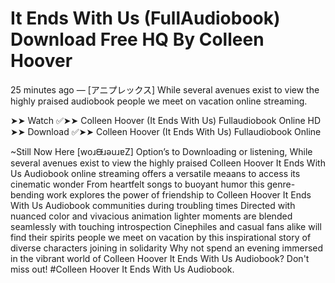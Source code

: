 # It Ends With Us (FullAudiobook) Download Free HQ By Colleen Hoover

25 minutes ago — [アニプレックス] While several avenues exist to view the highly praised audiobook people we meet on vacation online streaming.

➤➤ Watch ✅➤➤ Colleen Hoover (It Ends With Us) Fullaudiobook Online HD
➤➤ Download ✅➤➤ Colleen Hoover (It Ends With Us) Fullaudiobook Online

~Still Now Here [woɹᙠɹǝuɹɐZ] Option’s to Downloading or listening, While several avenues exist to view the highly praised Colleen Hoover It Ends With Us Audiobook online streaming offers a versatile meaans to access its cinematic wonder From heartfelt songs to buoyant humor this genre-bending work explores the power of friendship to Colleen Hoover It Ends With Us Audiobook communities during troubling times Directed with nuanced color and vivacious animation lighter moments are blended seamlessly with touching introspection Cinephiles and casual fans alike will find their spirits people we meet on vacation by this inspirational story of diverse characters joining in solidarity Why not spend an evening immersed in the vibrant world of Colleen Hoover It Ends With Us Audiobook? Don't miss out! #Colleen Hoover It Ends With Us Audiobook.
